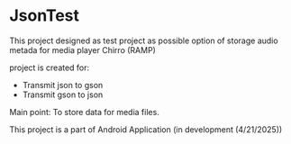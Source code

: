# JsonTest

This project designed as test project as possible option of storage audio metada for media player Chirro (RAMP)

project is created for:
  - Transmit json to gson
  - Transmit gson to json

Main point: To store data for media files. 

This project is a part of Android Application (in development (4/21/2025))
